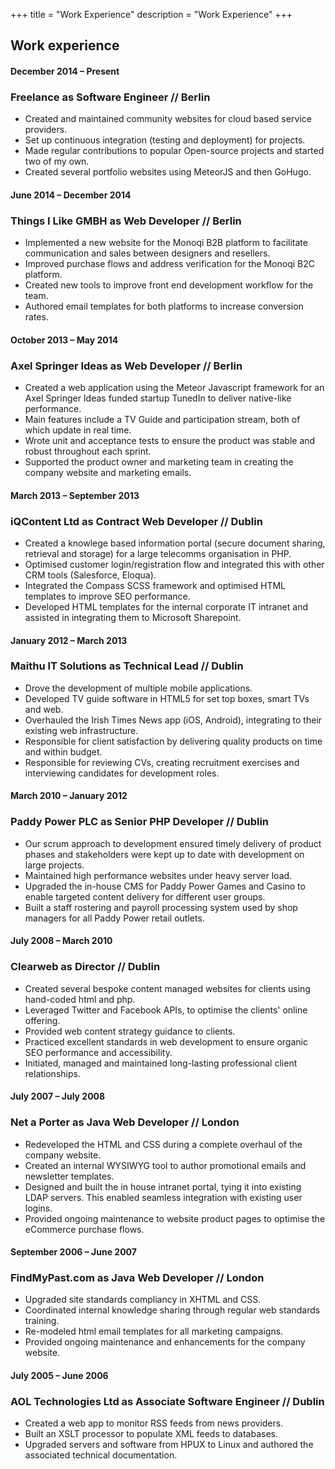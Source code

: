 +++
title 		= "Work Experience"
description	= "Work Experience"
+++

## Work experience

#### December 2014 – Present
### Freelance as Software Engineer // Berlin
- Created and maintained community websites for cloud based service providers.
- Set up continuous integration (testing and deployment) for projects.
- Made regular contributions to popular Open-source projects and started two of my own.
- Created several portfolio websites using MeteorJS and then GoHugo.

#### June 2014 – December 2014
### Things I Like GMBH as Web Developer // Berlin

- Implemented a new website for the Monoqi B2B platform to facilitate communication and sales between designers and resellers.
- Improved purchase flows and address verification for the Monoqi B2C platform.
- Created new tools to improve front end development workflow for the team.
- Authored email templates for both platforms to increase conversion rates.

#### October 2013 – May 2014
### Axel Springer Ideas as Web Developer // Berlin
- Created a web application using the Meteor Javascript framework for an Axel Springer Ideas funded startup TunedIn to deliver native-like performance.
- Main features include a TV Guide and participation stream, both of which update in real time.
- Wrote unit and acceptance tests to ensure the product was stable and robust throughout each sprint.
- Supported the product owner and marketing team in creating the company website and marketing emails.

#### March 2013 – September 2013
### iQContent Ltd as Contract Web Developer // Dublin
- Created a knowlege based information portal (secure document sharing, retrieval and storage) for a large telecomms organisation in PHP.
- Optimised customer login/registration flow and integrated this with other CRM tools (Salesforce, Eloqua).
- Integrated the Compass SCSS framework and optimised HTML templates to improve SEO performance.
- Developed HTML templates for the internal corporate IT intranet and assisted in integrating them to Microsoft Sharepoint.

#### January 2012 – March 2013
### Maithu IT Solutions as Technical Lead // Dublin
- Drove the development of multiple mobile applications.
- Developed TV guide software in HTML5 for set top boxes, smart TVs and web.
- Overhauled the Irish Times News app (iOS, Android), integrating to their existing web infrastructure.
- Responsible for client satisfaction by delivering quality products on time and within budget.
- Responsible for reviewing CVs, creating recruitment exercises and interviewing candidates for development roles.

#### March 2010 – January 2012
### Paddy Power PLC as Senior PHP Developer // Dublin
- Our scrum approach to development ensured timely delivery of product phases and stakeholders were kept up to date with development on large projects.
- Maintained high performance websites under heavy server load.
- Upgraded the in-house CMS for Paddy Power Games and Casino to enable targeted content delivery for different user groups.
- Built a staff rostering and payroll processing system used by shop managers for all Paddy Power retail outlets.

#### July 2008 – March 2010
### Clearweb as Director // Dublin
- Created several bespoke content managed websites for clients using hand-coded html and php.
- Leveraged Twitter and Facebook APIs, to optimise the clients' online offering.
- Provided web content strategy guidance to clients.
- Practiced excellent standards in web development to ensure organic SEO performance and accessibility.
- Initiated, managed and maintained long-lasting professional client relationships.

#### July 2007 – July 2008
### Net a Porter as Java Web Developer // London
- Redeveloped the HTML and CSS during a complete overhaul of the company website.
- Created an internal WYSIWYG tool to author promotional emails and newsletter templates.
- Designed and built the in house intranet portal, tying it into existing LDAP servers. This enabled seamless integration with existing user logins.
- Provided ongoing maintenance to website product pages to optimise the eCommerce purchase flows.

#### September 2006 – June 2007
### FindMyPast.com as Java Web Developer // London
- Upgraded site standards compliancy in XHTML and CSS.
- Coordinated internal knowledge sharing through regular web standards training.
- Re-modeled html email templates for all marketing campaigns.
- Provided ongoing maintenance and enhancements for the company website.

#### July 2005 – June 2006
### AOL Technologies Ltd as Associate Software Engineer // Dublin
- Created a web app to monitor RSS feeds from news providers.
- Built an XSLT processor to populate XML feeds to databases.
- Upgraded servers and software from HPUX to Linux and authored the associated technical documentation.